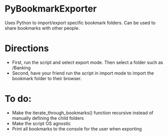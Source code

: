# PyBookmarkExporter
Uses Python to import/export specific bookmark folders. Can be used to share bookmarks with other people.

# Directions
- First, run the script and select export mode. Then select a folder such as /Banking
- Second, have your friend run the script in import mode to import the bookmark folder to their browser.

# To do:
- Make the iterate_through_bookmarks() function recursive instead of manually defining the child folders
- Make the script OS agnostic
- Print all bookmarks to the console for the user when exporting
